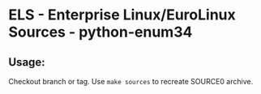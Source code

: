 # ELS - Enterprise Linux/EuroLinux Sources - python-enum34
 
## Usage:
  Checkout branch or tag. Use `make sources` to recreate  SOURCE0 archive.
